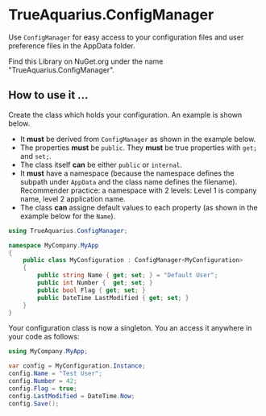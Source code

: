 # TrueAquarius.ConfigManager

Use `ConfigManager` for easy access to your configuration files and user preference files in the AppData folder.

Find this Library on NuGet.org under the name "TrueAquarius.ConfigManager".

## How to use it ...

Create the class which holds your configuration. An example is shown below.
* It **must** be derived from `ConfigManager` as shown in the example below.
* The properties **must** be `public`. They **must** be true properties with `get;` and `set;`.
* The class itself **can** be either `public` or `internal`.
* It **must** have a namespace (because the namespace defines the subpath under `AppData` and the class name defines the filename). Recommender practice: a namespace with 2 levels: Level 1 is company name, level 2 application name. 
* The class **can** assigne default values to each property (as shown in the example below for the `Name`).

```csharp
using TrueAquarius.ConfigManager;

namespace MyCompany.MyApp
{
    public class MyConfiguration : ConfigManager<MyConfiguration>
    {
        public string Name { get; set; } = "Default User";
        public int Number {  get; set; }
        public bool Flag { get; set; }
        public DateTime LastModified { get; set; }
    }
}
```
Your configuration class is now a singleton. You an access it anywhere in your code as follows:

```csharp
using MyCompany.MyApp;

var config = MyConfiguration.Instance;
config.Name = "Test User";
config.Number = 42;
config.Flag = true;
config.LastModified = DateTime.Now;
config.Save();
```



